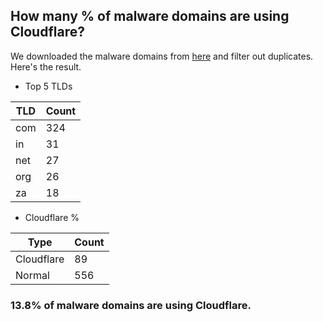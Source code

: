 ## How many % of malware domains are using Cloudflare?


We downloaded the malware domains from [here](https://urlhaus.abuse.ch) and filter out duplicates.
Here's the result.


[//]: # (start replacement)


- Top 5 TLDs

| TLD | Count |
| --- | --- |
| com | 324 |
| in | 31 |
| net | 27 |
| org | 26 |
| za | 18 |


- Cloudflare %

| Type | Count |
| --- | --- |
| Cloudflare | 89 |
| Normal | 556 |


### 13.8% of malware domains are using Cloudflare.